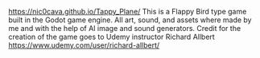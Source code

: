 https://nic0cava.github.io/Tappy_Plane/
This is a Flappy Bird type game built in the Godot game engine. 
All art, sound, and assets where made by me and with the help of AI image and sound generators. 
Credit for the creation of the game goes to Udemy instructor Richard Allbert https://www.udemy.com/user/richard-allbert/
